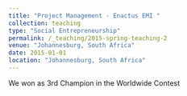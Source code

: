 ```yaml
---
title: "Project Management - Enactus EMI "
collection: teaching
type: "Social Entrepreneurship"
permalink: /_teaching/2015-spring-teaching-2
venue: "Johannesburg, South Africa"
date: 2015-01-01
location: "Johannesburg, South Africa"
---
```


We won as 3rd Champion in the Worldwide Contest
